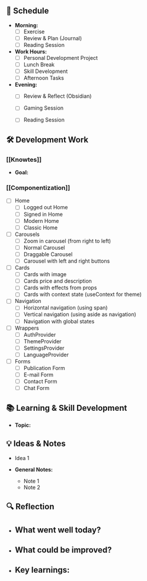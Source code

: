 ## 📅 Schedule
- **Morning:**
  - [ ] Exercise
  - [ ] Review & Plan (Journal)
  - [ ] Reading Session
- **Work Hours:**
  - [ ] Personal Development Project
  - [ ] Lunch Break
  - [ ] Skill Development
  - [ ] Afternoon Tasks
- **Evening:**
  - [ ] Review & Reflect (Obsidian)
  - [ ] Gaming Session
  - [ ] Reading Session


## 🛠️ Development Work
### [[Knowtes]]
- **Goal:** 

### [[Componentization]]

- [ ] Home
	- [ ] Logged out Home
	- [ ] Signed in Home
	- [ ] Modern Home
	- [ ] Classic Home
- [ ] Carousels
	- [ ] Zoom in carousel (from right to left)
	- [ ] Normal Carousel
	- [ ] Draggable Carousel
	- [ ] Carousel with left and right buttons
- [ ] Cards
	- [ ] Cards with image
	- [ ] Cards price and description
	- [ ] Cards with effects from props
	- [ ] Cards with context state (useContext for theme)
- [ ] Navigation
	- [ ] Horizontal navigation (using span)
	- [ ] Vertical navigation (using aside as navigation)
	- [ ] Navigation with global states
- [ ] Wrappers
	- [ ] AuthProvider
	- [ ] ThemeProvider
	- [ ] SettingsProvider
	- [ ] LanguageProvider
- [ ] Forms
	- [ ] Publication Form
	- [ ] E-mail Form
	- [ ] Contact Form
	- [ ] Chat Form

## 📚 Learning & Skill Development
- **Topic:** 

## 💡 Ideas & Notes
  - Idea 1

- **General Notes:**
  - Note 1
  - Note 2

## 🔍 Reflection
- **What went well today?**
	-  
- **What could be improved?**
	- 
- **Key learnings:**
	- 
